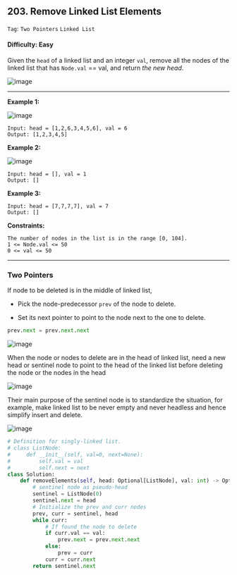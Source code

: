 ## 203. Remove Linked List Elements

```Tag```: ```Two Pointers``` ```Linked List```

#### Difficulty: Easy

Given the ```head``` of a linked list and an integer ```val```, remove all the nodes of the linked list that has ```Node.val``` == val, and return _the new head_.

![image](https://user-images.githubusercontent.com/35042430/210450709-d1b616f7-0cb0-47f3-9b47-4989f2fd9506.png)

---

__Example 1:__

![image](https://assets.leetcode.com/uploads/2021/03/06/removelinked-list.jpg)
```
Input: head = [1,2,6,3,4,5,6], val = 6
Output: [1,2,3,4,5]
```

__Example 2:__

![image](https://assets.leetcode.com/uploads/2021/03/06/removelinked-list.jpg)
```
Input: head = [], val = 1
Output: []
```

__Example 3:__
```
Input: head = [7,7,7,7], val = 7
Output: []
```

__Constraints:__
```
The number of nodes in the list is in the range [0, 104].
1 <= Node.val <= 50
0 <= val <= 50
```

---

### Two Pointers

If node to be deleted is in the middle of linked list,

- Pick the node-predecessor ```prev``` of the node to delete.

- Set its next pointer to point to the node next to the one to delete.

```Python
prev.next = prev.next.next
```

![image](https://leetcode.com/problems/remove-linked-list-elements/solutions/391977/Figures/203/middle2.png)

When the node or nodes to delete are in the head of linked list, need a new head or sentinel node to point to the head of the linked list before deleting the node or the nodes in the head

![image](https://leetcode.com/problems/remove-linked-list-elements/solutions/391977/Figures/203/head_delete.png)

Their main purpose of the sentinel node is to standardize the situation, for example, make linked list to be never empty and never headless and hence simplify insert and delete.

![image](https://leetcode.com/problems/remove-linked-list-elements/solutions/391977/Figures/203/to_delete2.png)

```Python
# Definition for singly-linked list.
# class ListNode:
#     def __init__(self, val=0, next=None):
#         self.val = val
#         self.next = next
class Solution:
    def removeElements(self, head: Optional[ListNode], val: int) -> Optional[ListNode]:
        # sentinel node as pseudo-head
        sentinel = ListNode(0)
        sentinel.next = head
        # Initialize the prev and curr nodes
        prev, curr = sentinel, head
        while curr:
            # If found the node to delete
            if curr.val == val:
                prev.next = prev.next.next
            else:
                prev = curr
            curr = curr.next
        return sentinel.next
```
